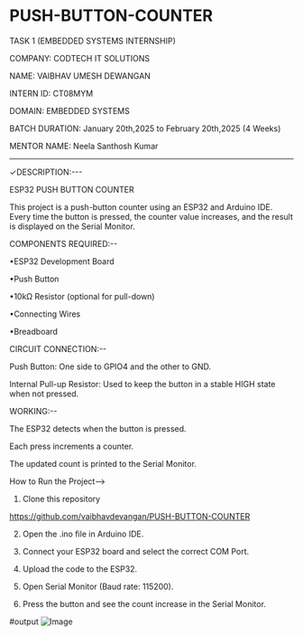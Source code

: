 # PUSH-BUTTON-COUNTER
TASK 1 (EMBEDDED SYSTEMS INTERNSHIP)

COMPANY: CODTECH IT SOLUTIONS

NAME: VAIBHAV UMESH DEWANGAN 

INTERN ID: CT08MYM

DOMAIN: EMBEDDED SYSTEMS

BATCH DURATION: January 20th,2025 to February  20th,2025 (4 Weeks)

MENTOR NAME: Neela Santhosh Kumar

-------------------------------------------------
✓DESCRIPTION:---

ESP32 PUSH BUTTON COUNTER

This project is a push-button counter using an ESP32 and Arduino IDE. Every time the button is pressed, the counter value increases, and the result is displayed on the Serial Monitor.

COMPONENTS REQUIRED:--

•ESP32 Development Board

•Push Button

•10kΩ Resistor (optional for pull-down)

•Connecting Wires

•Breadboard



CIRCUIT CONNECTION:--

Push Button: One side to GPIO4 and the other to GND.

Internal Pull-up Resistor: Used to keep the button in a stable HIGH state when not pressed.


WORKING:--

The ESP32 detects when the button is pressed.

Each press increments a counter.

The updated count is printed to the Serial Monitor.


How to Run the Project-->

1. Clone this repository

https://github.com/vaibhavdevangan/PUSH-BUTTON-COUNTER

2. Open the .ino file in Arduino IDE.


3. Connect your ESP32 board and select the correct COM Port.


4. Upload the code to the ESP32.


5. Open Serial Monitor (Baud rate: 115200).


6. Press the button and see the count increase in the Serial Monitor.


#output
![Image](https://github.com/user-attachments/assets/bc628d5f-cf5e-4355-bff1-1cb7800c440a)

